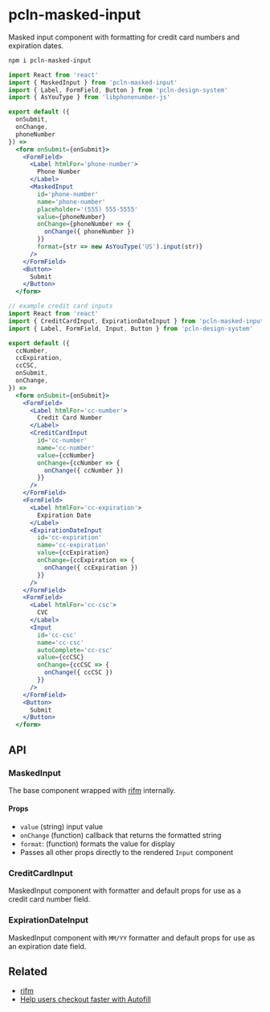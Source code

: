 
# pcln-masked-input

Masked input component with formatting for credit card numbers and expiration dates.

```sh
npm i pcln-masked-input
```

```jsx
import React from 'react'
import { MaskedInput } from 'pcln-masked-input'
import { Label, FormField, Button } from 'pcln-design-system'
import { AsYouType } from 'libphonenumber-js'

export default ({
  onSubmit,
  onChange,
  phoneNumber
}) =>
  <form onSubmit={onSubmit}>
    <FormField>
      <Label htmlFor='phone-number'>
        Phone Number
      </Label>
      <MaskedInput
        id='phone-number'
        name='phone-number'
        placeholder='(555) 555-5555'
        value={phoneNumber}
        onChange={phoneNumber => {
          onChange({ phoneNumber })
        }}
        format={str => new AsYouType('US').input(str)}
      />
    </FormField>
    <Button>
      Submit
    </Button>
  </form>
```

```jsx
// example credit card inputs
import React from 'react'
import { CreditCardInput, ExpirationDateInput } from 'pcln-masked-input'
import { Label, FormField, Input, Button } from 'pcln-design-system'

export default ({
  ccNumber,
  ccExpiration,
  ccCSC,
  onSubmit,
  onChange,
}) =>
  <form onSubmit={onSubmit}>
    <FormField>
      <Label htmlFor='cc-number'>
        Credit Card Number
      </Label>
      <CreditCardInput
        id='cc-number'
        name='cc-number'
        value={ccNumber}
        onChange={ccNumber => {
          onChange({ ccNumber })
        }}
      />
    </FormField>
    <FormField>
      <Label htmlFor='cc-expiration'>
        Expiration Date
      </Label>
      <ExpirationDateInput
        id='cc-expiration'
        name='cc-expiration'
        value={ccExpiration}
        onChange={ccExpiration => {
          onChange({ ccExpiration })
        }}
      />
    </FormField>
    <FormField>
      <Label htmlFor='cc-csc'>
        CVC
      </Label>
      <Input
        id='cc-csc'
        name='cc-csc'
        autoComplete='cc-csc'
        value={ccCSC}
        onChange={ccCSC => {
          onChange({ ccCSC })
        }}
      />
    </FormField>
    <Button>
      Submit
    </Button>
  </form>
```

## API

### MaskedInput

The base component wrapped with [rifm][] internally.

#### Props

- `value` (string) input value
- `onChange` (function) callback that returns the formatted string
- `format`: (function) formats the value for display
- Passes all other props directly to the rendered `Input` component

### CreditCardInput

MaskedInput component with formatter and default props for use as a credit card number field.

### ExpirationDateInput

MaskedInput component with `MM/YY` formatter and default props for use as an expiration date field.

## Related

- [rifm][]
- [Help users checkout faster with Autofill](https://developers.google.com/web/updates/2015/06/checkout-faster-with-autofill)

[rifm]: https://github.com/istarkov/rifm/

